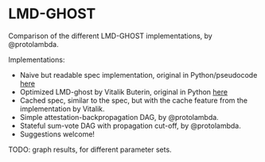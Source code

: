# LMD-GHOST 

Comparison of the different LMD-GHOST implementations, by @protolambda.

Implementations:

- Naive but readable spec implementation, original in Python/pseudocode [here](https://github.com/ethereum/eth2.0-specs/blob/master/specs/core/0_beacon-chain.md#beacon-chain-fork-choice-rule)
- Optimized LMD-ghost by Vitalik Buterin, original in Python [here](https://github.com/ethereum/research/blob/master/ghost/ghost.py)
- Cached spec, similar to the spec, but with the cache feature from the implementation by Vitalik.
- Simple attestation-backpropagation DAG, by @protolambda.
- Stateful sum-vote DAG with propagation cut-off, by @protolambda.
- Suggestions welcome!

TODO: graph results, for different parameter sets.

